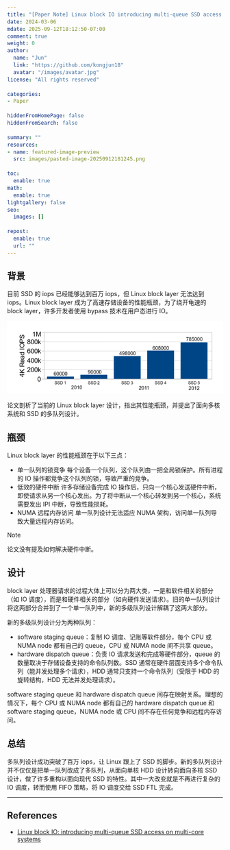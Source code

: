 ```yaml
---
title: "[Paper Note] Linux block IO introducing multi-queue SSD access on multi-core systems"
date: 2024-03-06
mdate: 2025-09-12T18:12:50-07:00
comment: true
weight: 0
author:
  name: "Jun"
  link: "https://github.com/kongjun18"
  avatar: "/images/avatar.jpg"
license: "All rights reserved"

categories:
- Paper

hiddenFromHomePage: false
hiddenFromSearch: false

summary: ""
resources:
- name: featured-image-preview
  src: images/pasted-image-20250912181245.png

toc:
  enable: true
math:
  enable: true
lightgallery: false
seo:
  images: []

repost:
  enable: true
  url: ""
---
```


## 背景
目前 SSD 的 iops 已经能够达到百万 iops，但 Linux block layer 无法达到 iops。Linux block layer 成为了高速存储设备的性能瓶颈，为了绕开龟速的 block layer，许多开发者使用 bypass 技术在用户态进行 IO。

![](./images/pasted-image-20250912181245.png)

论文剖析了当前的 Linux block layer 设计，指出其性能瓶颈，并提出了面向多核系统和 SSD 的多队列设计。

## 瓶颈
Linux block layer 的性能瓶颈在于以下三点：
- 单一队列的锁竞争
    每个设备一个队列，这个队列由一把全局锁保护。所有进程的 IO 操作都竞争这个队列的锁，导致严重的竞争。
- 低效的硬件中断
    许多存储设备完成 IO 操作后，只向一个核心发送硬件中断，即使请求从另一个核心发出。为了将中断从一个核心转发到另一个核心，系统需要发出 IPI 中断，导致性能损耗。
- NUMA 远程内存访问
    单一队列设计无法适应 NUMA 架构，访问单一队列导致大量远程内存访问。

>[!NOTE]
>论文没有提及如何解决硬件中断。
## 设计
block layer 处理器请求的过程大体上可以分为两大类，一是和软件相关的部分（如 IO 调度），而是和硬件相关的部分（如向硬件发送请求）。旧的单一队列设计将这两部分合并到了一个单一队列中，新的多级队列设计解耦了这两大部分。

新的多级队列设计分为两种队列：
- software staging queue：复制 IO 调度、记账等软件部分，每个 CPU 或 NUMA node 都有自己的 queue，CPU 或 NUMA node 间不共享 queue。
- hardware dispatch queue：负责 IO 请求发送和完成等硬件部分，queue 的数量取决于存储设备支持的命令队列数。SSD 通常在硬件层面支持多个命令队列（能并发处理多个请求），HDD 通常只支持一个命令队列（受限于 HDD 的旋转结构，HDD 无法并发处理请求）。

software staging queue 和 hardware dispatch queue 间存在映射关系。理想的情况下，每个 CPU 或 NUMA node 都有自己的 hardware dispatch queue 和 software staging queue，NUMA node 或 CPU 间不存在任何竞争和远程内存访问。

## 总结
多队列设计成功突破了百万 iops，让 Linux 跟上了 SSD 的脚步。新的多队列设计并不仅仅是把单一队列改成了多队列，从面向单核 HDD 设计转向面向多核 SSD 设计，做了许多重构以面向现代 SSD 的特性。其中一大改变就是不再进行复杂的 IO 调度，转而使用 FIFO 策略，将 IO 调度交给 SSD FTL 完成。

---
## References
- [Linux block IO: introducing multi-queue SSD access on multi-core systems](zotero://open-pdf/library/items/MN7WU88B)
